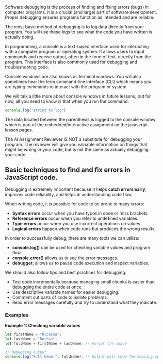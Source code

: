 Software debugging is the process of finding and fixing errors (bugs) in computer programs. It is a crucial (and large) part of software development. Proper debugging ensures programs function as intended and are reliable.

The most basic method of debugging is to log data directly from your program. You will use these logs to see what the code you have written is actually doing.

In programming, a console is a text-based interface used for interacting with a computer program or operating system. It allows users to input commands and receive output, often in the form of text, directly from the program. This interface is also commonly used for debugging and troubleshooting code.

Console windows are also knows as terminal windows. You will also sometimes hear the term command-line interface (CLI) which means you are typing commands to interact with the program or system.

We will talk a little more about console windows in future lessons, but for now, all you need to know is that when you run the command:

```javascript
console.log("string to log")
```
The data located between the parenthesis is logged to the console window which is part of the embedded/interactive assignment on the javascript lesson pages.

The AI Assignment Reviewer IS NOT a substitute for debugging your program. The reviewer will give you valuable information on things that might be wrong in your code, but is not the same as actually debugging your code.

## Basic techniques to find and fix errors in JavaScript code.

Debugging is extremely important because it helps **catch errors early**, improves code reliability, and helps in understanding code flow. 

When writing code, it is possible for code to be prone to many errors:  
- **Syntax errors** occur when you have typos in code or miss brackets.  
- **Reference errors** occur when you refer to undefined variables.  
- **Type errors** occur when you use incorrect operations on values.  
- **Logical errors** happen when code runs but produces the wrong results.

In order to successfully debug, there are many tools we can utilize:  
- **console.log()** can be used for checking variable values and program flow.  
- **console.error()** allows us to see the error messages.  
- **debugger;** allows us to pause code execution and inspect variables.

We should also follow tips and best practices for debugging:  
- Test code incrementally because managing small chunks is easier than debugging the entire code at once.  
- Use descriptive variable names for easier debugging.  
- Comment out parts of code to isolate problems.  
- Read error messages carefully and try to understand what they indicate.

### Examples

**Example 1: Checking variable values**
```javascript
let firstName = "Rubaina";
let lastName = "Roshan";
let fullName = firstName + lastName; // Forgot the space

// Debugging output
console.log("Full Name:", fullName); // Output will show the missing space
```
